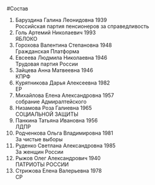 #Состав
1. Баруздина Галина Леонидовна 1939   
    Российская партия пенсионеров за справедливость
2. Голь Артемий Николаевич 1993   
    ЯБЛОКО
3. Горохова Валентина Степановна 1948   
    Гражданская Платформа
4. Евсеева Людмила Николаевна 1946   
    Трудовая партия России
5. Зайцева Анна Матвеевна 1946   
    КПРФ
6. Курятникова Дарья Алексеевна 1982   
    ЕР
7. Михайлова Елена Александровна 1957   
    собрание Адмиралтейского
8. Низамова Роза Галиевна 1965   
    СОЦИАЛЬНОЙ ЗАЩИТЫ
9. Панкина Татьяна Ивановна 1956   
    ЛДПР
10. Родченкова Ольга Владимировна 1981   
    За чистые выборы
11. Руденко Светлана Александровна 1985   
    За женщин России
12. Рыжов Олег Александрович 1940   
    ПАТРИОТЫ РОССИИ
13. Стрижова Елена Валерьевна 1978   
    СР
